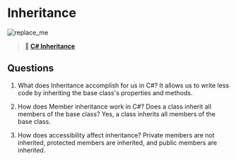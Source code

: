 # Inheritance

![replace_me](https://codeworks.blob.core.windows.net/public/assets/img/illustrations/placeholder.svg)

> **📖 [C# Inheritance](https://codeworksacademy.com/fs-student-guide/resources/wk10/04-Inheritance)**

## Questions

1. What does Inheritance accomplish for us in C#?
   It allows us to write less code by inheriting the base class's properties and methods.

2. How does Member inheritance work in C#? Does a class inherit all members of the base class?
   Yes, a class inherits all members of the base class.

3. How does accessibility affect inheritance?
   Private members are not inherited, protected members are inherited, and public members are inherited.
